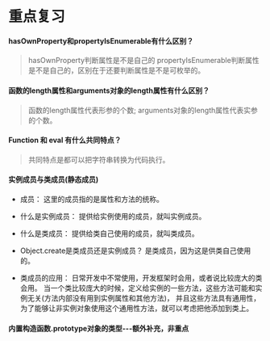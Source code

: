 # 重点复习

#### hasOwnProperty和propertyIsEnumerable有什么区别？

> hasOwnProperty判断属性是不是自己的
propertyIsEnumerable判断属性是不是自己的，区别在于还要判断属性是不是可枚举的。

#### 函数的length属性和arguments对象的length属性有什么区别？

> 函数的length属性代表形参的个数;
arguments对象的length属性代表实参的个数。

#### Function 和 eval 有什么共同特点？

> 共同特点是都可以把字符串转换为代码执行。

#### 实例成员与类成员(静态成员)

- 成员：
   这里的成员指的是属性和方法的统称。

- 什么是实例成员：
   提供给实例使用的成员，就叫实例成员。

- 什么是类成员：
   提供给类自己使用的成员，就叫类成员。

- Object.create是类成员还是实例成员？
   是类成员，因为这是供类自己使用的。

- 类成员的应用：
   日常开发中不常使用，开发框架时会用，或者说比较庞大的类会用。
   当一个类比较庞大的时候，定义给实例的一些方法，这些方法可能和实例无关(方法内部没有用到实例属性和其他方法)，
   并且这些方法具有通用性，为了能够让非实例对象使用这个通用性方法，就可以考虑把他添加到类上。

#### 内置构造函数.prototype对象的类型---额外补充，非重点


